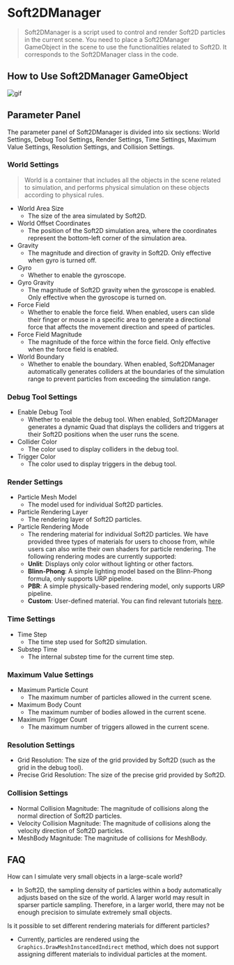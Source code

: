 # Soft2DManager

> Soft2DManager is a script used to control and render Soft2D particles in the current scene. You need to place a Soft2DManager GameObject in the scene to use the functionalities related to Soft2D. It corresponds to the Soft2DManager class in the code.

## How to Use Soft2DManager GameObject

![gif](../../images/Soft2DManager.gif)

## Parameter Panel

The parameter panel of Soft2DManager is divided into six sections: World Settings, Debug Tool Settings, Render Settings, Time Settings, Maximum Value Settings, Resolution Settings, and Collision Settings.

### World Settings

> World is a container that includes all the objects in the scene related to simulation, and performs physical simulation on these objects according to physical rules.

- World Area Size
  - The size of the area simulated by Soft2D.
- World Offset Coordinates
  - The position of the Soft2D simulation area, where the coordinates represent the bottom-left corner of the simulation area.
- Gravity
  - The magnitude and direction of gravity in Soft2D. Only effective when gyro is turned off.
- Gyro
  - Whether to enable the gyroscope.
- Gyro Gravity
  - The magnitude of Soft2D gravity when the gyroscope is enabled. Only effective when the gyroscope is turned on.
- Force Field
  - Whether to enable the force field. When enabled, users can slide their finger or mouse in a specific area to generate a directional force that affects the movement direction and speed of particles.
- Force Field Magnitude
  - The magnitude of the force within the force field. Only effective when the force field is enabled.
- World Boundary
  - Whether to enable the boundary. When enabled, Soft2DManager automatically generates colliders at the boundaries of the simulation range to prevent particles from exceeding the simulation range.

### Debug Tool Settings

- Enable Debug Tool
  - Whether to enable the debug tool. When enabled, Soft2DManager generates a dynamic Quad that displays the colliders and triggers at their Soft2D positions when the user runs the scene.
- Collider Color
  - The color used to display colliders in the debug tool.
- Trigger Color
  - The color used to display triggers in the debug tool.

### Render Settings

- Particle Mesh Model
  - The model used for individual Soft2D particles.
- Particle Rendering Layer
  - The rendering layer of Soft2D particles.
- Particle Rendering Mode
  - The rendering material for individual Soft2D particles. We have provided three types of materials for users to choose from, while users can also write their own shaders for particle rendering. The following rendering modes are currently supported:
  - **Unlit**: Displays only color without lighting or other factors.
  - **Blinn-Phong**: A simple lighting model based on the Blinn-Phong formula, only supports URP pipeline.
  - **PBR**: A simple physically-based rendering model, only supports URP pipeline.
  - **Custom**: User-defined material. You can find relevant tutorials [here](../Advance/CustomShader.md).

### Time Settings

- Time Step
  - The time step used for Soft2D simulation.
- Substep Time
  - The internal substep time for the current time step.

### Maximum Value Settings

- Maximum Particle Count
  - The maximum number of particles allowed in the current scene.
- Maximum Body Count
  - The maximum number of bodies allowed in the current scene.
- Maximum Trigger Count
  - The maximum number of triggers allowed in the current scene.

### Resolution Settings

- Grid Resolution: The size of the grid provided by Soft2D (such as the grid in the debug tool).
- Precise Grid Resolution: The size of the precise grid provided by Soft2D.

### Collision Settings

- Normal Collision Magnitude: The magnitude of collisions along the normal direction of Soft2D particles.
- Velocity Collision Magnitude: The magnitude of collisions along the velocity direction of Soft2D particles.
- MeshBody Magnitude: The magnitude of collisions for MeshBody.

## FAQ

How can I simulate very small objects in a large-scale world?

- In Soft2D, the sampling density of particles within a body automatically adjusts based on the size of the world. A larger world may result in sparser particle sampling. Therefore, in a larger world, there may not be enough precision to simulate extremely small objects.

Is it possible to set different rendering materials for different particles?

- Currently, particles are rendered using the `Graphics.DrawMeshInstancedIndirect` method, which does not support assigning different materials to individual particles at the moment.
